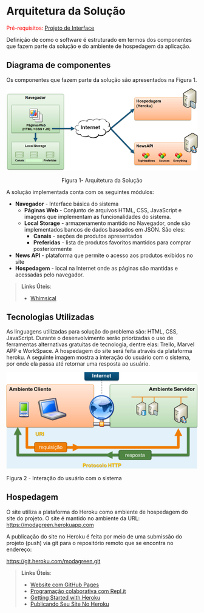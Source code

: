 # Arquitetura da Solução

<span style="color:red">Pré-requisitos: <a href="3-Projeto de Interface.md"> Projeto de Interface</a></span>

Definição de como o software é estruturado em termos dos componentes que fazem parte da solução e do ambiente de hospedagem da aplicação.

## Diagrama de componentes

Os componentes que fazem parte da solução são apresentados na Figura 1.

![Diagrama de Componentes](/docs/diagramadecomponentes.png)
<center>Figura 1- Arquitetura da Solução</center>

A solução implementada conta com os seguintes módulos:
- **Navegador** - Interface básica do sistema  
  - **Páginas Web** - Conjunto de arquivos HTML, CSS, JavaScript e imagens que implementam as funcionalidades do sistema.
   - **Local Storage** - armazenamento mantido no Navegador, onde são implementados bancos de dados baseados em JSON. São eles: 
     - **Canais** - seções de produtos apresentados  
     - **Preferidas** - lista de produtos favoritos mantidos para comprar posteriormente 
 - **News API** - plataforma que permite o acesso aos produtos exibidos no site
 - **Hospedagem** - local na Internet onde as páginas são mantidas e acessadas pelo navegador. 

> **Links Úteis**:
>
> - [Whimsical](https://whimsical.com/)

## Tecnologias Utilizadas

As linguagens utilizadas para solução do problema são: HTML, CSS, JavaScript. Durante o desenvolvimento serão priorizadas o uso de ferramentas alternativas gratuitas de tecnologia, dentre elas: Trello, Marvel APP e WorkSpace. A hospedagem do site será feita através da plataforma heroku.
A seguinte imagem mostra a interação do usuário com o sistema, por onde ela passa até retornar uma resposta ao usuário.

![](/docs/interaçãodousiario.png)

Figura 2 - Interação do usuário com o sistema

## Hospedagem

O site utiliza a plataforma do Heroku como ambiente de hospedagem do site do projeto. O site é mantido no ambiente da URL: 
https://modagreen.herokuapp.com

A publicação do site no Heroku é feita por meio de uma submissão do projeto (push) via git para o repositório remoto que se encontra no endereço:

https://git.heroku.com/modagreen.git 

> **Links Úteis**:
>
> - [Website com GitHub Pages](https://pages.github.com/)
> - [Programação colaborativa com Repl.it](https://repl.it/)
> - [Getting Started with Heroku](https://devcenter.heroku.com/start)
> - [Publicando Seu Site No Heroku](http://pythonclub.com.br/publicando-seu-hello-world-no-heroku.html)
